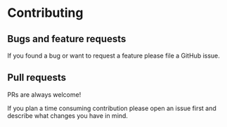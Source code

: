 # Contributing

## Bugs and feature requests

If you found a bug or want to request a feature please file a GitHub issue.

## Pull requests

PRs are always welcome! 

If you plan a time consuming contribution please open an issue first and describe what changes you have in mind. 
